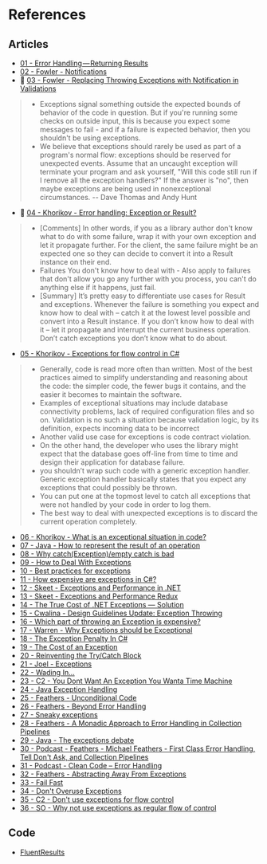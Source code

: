 # References

## Articles

- [01 - Error Handling — Returning Results](https://medium.com/@michael_altmann/error-handling-returning-results-2b88b5ea11e9)
- [02 - Fowler - Notifications](https://martinfowler.com/eaaDev/Notification.html)
- :star2: [03 - Fowler - Replacing Throwing Exceptions with Notification in Validations](https://martinfowler.com/articles/replaceThrowWithNotification.html)
> - Exceptions signal something outside the expected bounds of behavior of the code in question. But if you're running some checks on outside input, this is because you expect some messages to fail - and if a failure is expected behavior, then you shouldn't be using exceptions.
> - We believe that exceptions should rarely be used as part of a program's normal flow: exceptions should be reserved for unexpected events. Assume that an uncaught exception will terminate your program and ask yourself, "Will this code still run if I remove all the exception handlers?" If the answer is "no", then maybe exceptions are being used in nonexceptional circumstances. -- Dave Thomas and Andy Hunt
- :star2: [04 - Khorikov - Error handling: Exception or Result?](https://enterprisecraftsmanship.com/2017/03/13/error-handling-exception-or-result/)
> - [Comments] In other words, if you as a library author don't know what to do with some failure, wrap it with your own exception and let it propagate further. For the client, the same failure might be an expected one so they can decide to convert it into a Result instance on their end.
> - Failures You don't know how to deal with - Also apply to failures that don't allow you go any further with you process, you can't do anything else if it happens, just fail.
> - [Summary] It’s pretty easy to differentiate use cases for Result and exceptions. Whenever the failure is something you expect and know how to deal with – catch it at the lowest level possible and convert into a Result instance. If you don’t know how to deal with it – let it propagate and interrupt the current business operation. Don’t catch exceptions you don’t know what to do about.
- [05 - Khorikov - Exceptions for flow control in C#](https://enterprisecraftsmanship.com/2015/02/26/exceptions-for-flow-control-in-c/)
> - Generally, code is read more often than written. Most of the best practices aimed to simplify understanding and reasoning about the code: the simpler code, the fewer bugs it contains, and the easier it becomes to maintain the software.
> - Examples of exceptional situations may include database connectivity problems, lack of required configuration files and so on. Validation is no such a situation because validation logic, by its definition, expects incoming data to be incorrect
> - Another valid use case for exceptions is code contract violation.
> - On the other hand, the developer who uses the library might expect that the database goes off-line from time to time and design their application for database failure.
> -  you shouldn’t wrap such code with a generic exception handler. Generic exception handler basically states that you expect any exceptions that could possibly be thrown.
> - You can put one at the topmost level to catch all exceptions that were not handled by your code in order to log them.
> - The best way to deal with unexpected exceptions is to discard the current operation completely.
- [06 - Khorikov - What is an exceptional situation in code?](https://enterprisecraftsmanship.com/2017/03/30/what-is-an-exceptional-situation-in-code/)
- [07 - Java - How to represent the result of an operation](https://codereview.stackexchange.com/questions/20285/java-how-to-represent-the-result-of-an-operation)
- [08 - Why catch(Exception)/empty catch is bad](https://devblogs.microsoft.com/dotnet/why-catchexceptionempty-catch-is-bad/)
- [09 - How to Deal With Exceptions](https://dzone.com/articles/how-to-deal-with-exceptions)
- [10 - Best practices for exceptions](https://docs.microsoft.com/en-us/dotnet/standard/exceptions/best-practices-for-exceptions)
- [11 - How expensive are exceptions in C#?](https://stackoverflow.com/questions/891217/how-expensive-are-exceptions-in-c)
- [12 - Skeet - Exceptions and Performance in .NET](https://www.developerfusion.com/article/5250/exceptions-and-performance-in-net/)
- [13 - Skeet - Exceptions and Performance Redux](https://web.archive.org/web/20190119001938/http://yoda.arachsys.com/csharp/exceptions2.html)
- [14 - The True Cost of .NET Exceptions — Solution](https://blogs.msdn.microsoft.com/ricom/2006/09/25/the-true-cost-of-net-exceptions-solution/)
- [15 - Cwalina - Design Guidelines Update: Exception Throwing](https://blogs.msdn.microsoft.com/kcwalina/2005/03/16/design-guidelines-update-exception-throwing/)
- [16 - Which part of throwing an Exception is expensive?](https://stackoverflow.com/questions/36343209/which-part-of-throwing-an-exception-is-expensive)
- [17 - Warren - Why Exceptions should be Exceptional](https://mattwarren.org/2016/12/20/Why-Exceptions-should-be-Exceptional/)
- [18 - The Exception Penalty In C#](https://mdfarragher.com/2017/11/08/the-exception-penalty-in-csharp/)
- [19 - The Cost of an Exception](https://www.dynatrace.com/news/blog/the-cost-of-an-exception/)
- [20 - Reinventing the Try/Catch Block](http://ryanmorr.com/reinventing-the-try-catch-block/)
- [21 - Joel - Exceptions](https://www.joelonsoftware.com/2003/10/13/13/)
- [22 - Wading In...](http://williamcaputo.com/posts/000009.html)
- [23 - C2 - You Dont Want An Exception You Wanta Time Machine](http://wiki.c2.com/?YouDontWantAnExceptionYouWantaTimeMachine)
- [24 - Java Exception Handling](http://neverworkintheory.org/2016/04/26/java-exception-handling.html)
- [25 - Feathers - Unconditional Code](https://www.youtube.com/watch?v=AnZ0uTOerUI)
- [26 - Feathers - Beyond Error Handling](https://vimeo.com/99668845)
- [27 - Sneaky exceptions](https://codejargon.blogspot.com/2015/02/sneaky-exceptions.html?m=1)
- [28 - Feathers - A Monadic Approach to Error Handling in Collection Pipelines](https://michaelfeathers.silvrback.com/a-monadic-approach-to-error-handling-in-collection-pipelines)
- [29 - Java - The exceptions debate](https://www.ibm.com/developerworks/java/library/j-jtp05254/index.html)
- [30 - Podcast - Feathers - Michael Feathers - First Class Error Handling, Tell Don't Ask, and Collection Pipelines](http://www.fullstackradio.com/39)
- [31 - Podcast - Clean Code – Error Handling](https://www.codingblocks.net/podcast/clean-code-error-handling/)
- [32 - Feathers - Abstracting Away From Exceptions](https://mjtsai.com/blog/2009/01/06/abstracting-away-from-exceptions/)
- [33 - Fail Fast](https://www.martinfowler.com/ieeeSoftware/failFast.pdf)
- [34 - Don't Overuse Exceptions](https://dalibornasevic.com/posts/52-don-t-overuse-exceptions)
- [35 - C2 - Don't use exceptions for flow control](http://wiki.c2.com/?DontUseExceptionsForFlowControl)
- [36 - SO - Why not use exceptions as regular flow of control](https://stackoverflow.com/questions/729379/why-not-use-exceptions-as-regular-flow-of-control)

## Code

- [FluentResults](https://github.com/altmann/FluentResults)